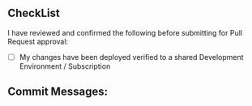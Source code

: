 ## CheckList 

I have reviewed and confirmed the following before submitting for Pull Request approval:

- [ ] My changes have been deployed verified to a shared Development Environment / Subscription

## Commit Messages: